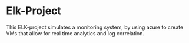 # Elk-Project
This ELK-project simulates a monitoring system, by using azure to create VMs that allow for real time analytics and log correlation.
